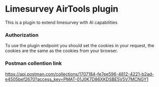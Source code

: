 # Limesurvey AirTools plugin
This is a plugin to extend limesurvey with AI capabilities

### Authorization
To use the plugin endpoint you should set the cookies in your request, the cookies are the same as the cookies from your browser.

### Postman collention link
https://api.postman.com/collections/1707184-fe7ee596-4812-4221-b2ad-e4505bef2670?access_key=PMAT-01J0K7D86XKDSBE5V5V7MCNGY1